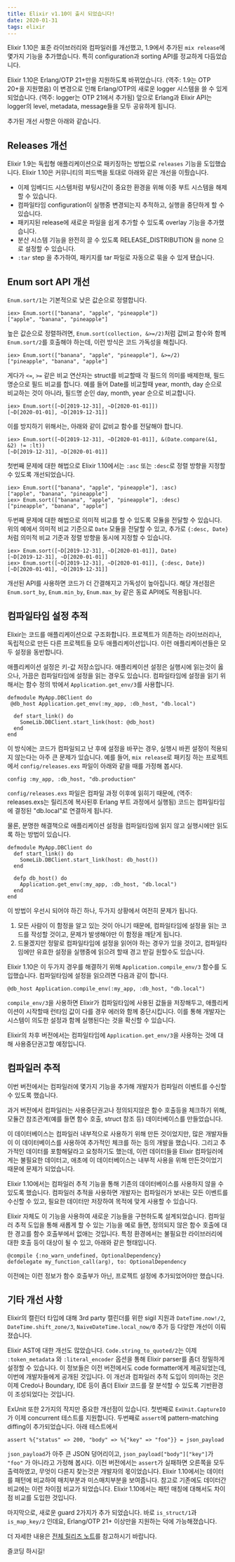 ```yaml
---
title: Elixir v1.10이 출시 되었습니다!
date: 2020-01-31
tags: elixir
---
```


Elixir 1.10은 표준 라이브러리와 컴파일러를 개선했고, 1.9에서 추가된 `mix release`에 몇가지 기능을 추가했습니다. 특히 configuration과 sorting API를 정교하게 다듬었습니다.

Elixir 1.10은 Erlang/OTP 21+만을 지원하도록 바뀌었습니다. (역주: 1.9는 OTP 20+을 지원했음) 이 변경으로 인해 Erlang/OTP의 새로운 logger 시스템을 쓸 수 있게 되었습니다. (역주: logger는 OTP 21에서 추가됨) 앞으로 Erlang과 Elixir API는 logger의 level, metadata, message들을 모두 공유하게 됩니다.

추가된 개선 사항은 아래와 같습니다.

## Releases 개선

Elixir 1.9는 독립형 애플리케이션으로 패키징하는 방법으로 `releases` 기능을 도입했습니다. Elixir 1.10은 커뮤니티의 피드백을 토대로 아래와 같은 개선을 이뤘습니다.

* 이제 임베디드 시스템처럼 부팅시간이 중요한 환경을 위해 이중 부트 시스템을 해제할 수 있습니다.
* 컴파일타임 configuration이 실행중 변경되는지 추적하고, 실행을 중단하게 할 수 있습니다.
* 패키지된 release에 새로운 파일을 쉽게 추가할 수 있도록 overlay 기능을 추가했습니다.
* 분산 시스템 기능을 완전히 끌 수 있도록 RELEASE_DISTRIBUTION 을 none 으로 설정할 수 있습니다.
* `:tar` step 을 추가하여, 패키지를 tar 파일로 자동으로 묶을 수 있게 됐습니다.

## Enum sort API 개선

`Enum.sort/1`는 기본적으로 낮은 값순으로 정렬합니다.

```
iex> Enum.sort(["banana", "apple", "pineapple"])
["apple", "banana", "pineapple"]
```

높은 값순으로 정렬하려면, `Enum.sort(collection, &>=/2)`처럼 값비교 함수와 함께 `Enum.sort/2`를 호출해야 하는데, 이런 방식은 코드 가독성을 해칩니다.

```
iex> Enum.sort(["banana", "apple", "pineapple"], &>=/2)
["pineapple", "banana", "apple"]
```

게다가 `<=`, `>=` 같은 비교 연산자는 struct를 비교할때 각 필드의 의미를 배제한채, 필드명순으로 필드 비교를 합니다. 예를 들어 Date를 비교할때 year, month, day 순으로 비교하는 것이 아니라, 필드명 순인 day, month, year 순으로 비교합니다.

```
iex> Enum.sort([~D[2019-12-31], ~D[2020-01-01]])
[~D[2020-01-01], ~D[2019-12-31]]
```

이를 방지하기 위해서는, 아래와 같이 값비교 함수를 전달해야 합니다.

```
iex> Enum.sort([~D[2019-12-31], ~D[2020-01-01]], &(Date.compare(&1, &2) != :lt))
[~D[2019-12-31], ~D[2020-01-01]]
```

첫번째 문제에 대한 해법으로 Elixir 1.10에서는 `:asc` 또는 `:desc`로 정렬 방향을 지정할 수 있도록 개선되었습니다.

```
iex> Enum.sort(["banana", "apple", "pineapple"], :asc)
["apple", "banana", "pineapple"]
iex> Enum.sort(["banana", "apple", "pineapple"], :desc)
["pineapple", "banana", "apple"]
```

두번째 문제에 대한 해법으로 의미적 비교를 할 수 있도록 모듈을 전달할 수 있습니다. 위의 예에서 의미적 비교 기준으로 `Date` 모듈을 전달할 수 있고, 추가로 `{:desc, Date}`처럼 의미적 비교 기준과 정렬 방향을 동시에 지정할 수 있습니다. 

```
iex> Enum.sort([~D[2019-12-31], ~D[2020-01-01]], Date)
[~D[2019-12-31], ~D[2020-01-01]]
iex> Enum.sort([~D[2019-12-31], ~D[2020-01-01]], {:desc, Date})
[~D[2020-01-01], ~D[2019-12-31]]
```

개선된 API를 사용하면 코드가 더 간결해지고 가독성이 높아집니다. 해당 개선점은 `Enum.sort_by`, `Enum.min_by`, `Enum.max_by` 같은 동료 API에도 적용됩니다.

## 컴파일타임 설정 추적

Elixir는 코드를 애플리케이션으로 구조화합니다. 프로젝트가 의존하는 라이브러리나, 독립적으로 만든 다른 프로젝트들 모두 애플리케이션입니다. 이런 애플리케이션들은 모두 설정을 동반합니다.

애플리케이션 설정은 키-값 저장소입니다. 애플리케이션 설정은 실행시에 읽는것이 옳으나, 가끔은 컴파일타임에 설정을 읽는 경우도 있습니다. 컴파일타임에 설정을 읽기 위해서는 함수 정의 밖에서 `Application.get_env/3`를 사용합니다.

```
defmodule MyApp.DBClient do
 @db_host Application.get_env(:my_app, :db_host, "db.local")

  def start_link() do
    SomeLib.DBClient.start_link(host: @db_host)
  end
end
```

이 방식에는 코드가 컴파일되고 난 후에 설정을 바꾸는 경우, 실행시 바뀐 설정이 적용되지 않는다는 아주 큰 문제가 있습니다. 예를 들어, `mix release`로 패키징 하는 프로젝트에서 `config/releases.exs` 파일이 아래와 같을 때를 가정해 봅시다.

```
config :my_app, :db_host, "db.production"
```

`config/releases.exs` 파일은 컴파일 과정 이후에 읽히기 때문에, (역주: releases.exs는 릴리즈에 복사된후 Erlang 부트 과정에서 실행됨) 코드는 컴파일타임에 결정된 "db.local"로 연결하게 됩니다.

물론, 분명한 해결책으로 애플리케이션 설정을 컴파일타임에 읽지 않고 실행시에만 읽도록 하는 방법이 있습니다.

```
defmodule MyApp.DBClient do
  def start_link() do
    SomeLib.DBClient.start_link(host: db_host())
  end

  defp db_host() do
    Application.get_env(:my_app, :db_host, "db.local")
  end
end
```

이 방법이 우선시 되어야 하긴 하나, 두가지 상황에서 여전히 문제가 됩니다.

1. 모든 사람이 이 함정을 알고 있는 것이 아니기 때문에, 컴파일타임에 설정을 읽는 코드를 작성할 것이고, 문제가 발생해야만 이 함정을 깨닫게 됩니다.
2. 드물겠지만 정말로 컴파일타임에 설정을 읽어야 하는 경우가 있을 것이고, 컴파일타임에만 유효한 설정을 실행중에 읽으려 할때 경고 받길 원할수도 있습니다.

Elixir 1.10은 이 두가지 경우를 해결하기 위해 `Application.compile_env/3` 함수를 도입했습니다. 컴파일타임에 설정을 읽으려면 다음과 같이 합니다.
```
@db_host Application.compile_env(:my_app, :db_host, "db.local")
```

`compile_env/3`을 사용하면 Elixir가 컴파일타임에 사용된 값들을 저장해두고, 애플리케이션이 시작할때 런타임 값이 다를 경우 에러와 함께 중단시킵니다. 이를 통해 개발자는 시스템이 의도한 설정과 함께 실행된다는 것을 확신할 수 있습니다.

Elixir의 차후 버전에서는 컴파일타임에 `Application.get_env/3`을 사용하는 것에 대해 사용중단권고할 예정입니다.

## 컴파일러 추적

이번 버전에서는 컴파일러에 몇가지 기능을 추가해 개발자가 컴파일러 이벤트를 수신할 수 있도록 했습니다.

과거 버전에서 컴파일러는 사용중단권고나 정의되지않은 함수 호출등을 체크하기 위해, 모듈간 참조관계(예를 들면 함수 호출, struct 참조 등) 데이터베이스를 만들었습니다. 

이 데이터베이스는 컴파일러 내부적으로 사용하기 위해 만든 것이었지만, 많은 개발자들이 이 데이터베이스를 사용하여 추가적인 체크를 하는 등의 개발을 했습니다. 그리고 추가적인 데이터를 포함해달라고 요청하기도 했는데, 이런 데이터들을 Elixir 컴파일러에게는 불필요한 데이터고, 애초에 이 데이터베이스는 내부적 사용을 위해 만든것이었기 때문에 문제가 되었습니다.

Elixir 1.10에서는 컴파일러 추적 기능을 통해 기존의 데이터베이스를 사용하지 않을 수 있도록 했습니다. 컴파일러 추적을 사용하면 개발자는 컴파일러가 보내는 모든 이벤트를 수신할 수 있고, 필요한 데이터만 저장하여 목적에 맞게 사용할 수 있습니다.

Elixir 자체도 이 기능을 사용하여 새로운 기능들을 구현하도록 설계되었습니다. 컴파일러 추적 도입을 통해 새롭게 할 수 있는 기능을 예로 들면, 정의되지 않은 함수 호출에 대한 경고를 함수 호출부에서 없애는 것입니다. 특정 환경에서는 불필요한 라이브러리에 대한 호출 등이 대상이 될 수 있고, 아래와 같은 형태입니다.

```
@compile {:no_warn_undefined, OptionalDependency}
defdelegate my_function_call(arg), to: OptionalDependency
```

이전에는 이런 정보가 함수 호출부가 아닌, 프로젝트 설정에 추가되었어야만 했습니다.

## 기타 개선 사항

Elixir의 캘린더 타입에 대해 3rd party 캘린더를 위한 sigil 지원과 `DateTime.now!/2`, `DateTime.shift_zone/3`, `NaiveDateTime.local_now/0` 추가 등 다양한 개선이 이뤄졌습니다.

Elixir AST에 대한 개선도 많았습니다.
`Code.string_to_quoted/2`는 이제 `:token_metadata` 와 `:literal_encoder` 옵션을 통해 Elixir parser를 좀더 정밀하게 설정할 수 있습니다. 이 정보들은 이전 버전에서도 code formatter에게 제공되었는데, 이번에 개발자들에게 공개된 것입니다. 이 개선과 컴파일러 추적 도입이 의미하는 것은 이제 Credo나 Boundary, IDE 등이 좀더 Elixir 코드를 잘 분석할 수 있도록 기반환경이 조성되었다는 것입니다.

ExUnit 또한 2가지의 작지만 중요한 개선점이 있습니다.
첫번째로 `ExUnit.CaptureIO`가 이제 concurrent 테스트를 지원합니다.
두번째로 `assert`에 pattern-matching diffing이 추가되었습니다. 아래 테스트에서
```
assert %{"status" => 200, "body" => %{"key" => "foo"}} = json_payload
```
`json_payload`가 아주 큰 JSON 덩어리이고, `json_payload["body"]["key"]`가 `"foo"` 가 아니라고 가정해 봅시다. 이전 버전에서는 `assert`가 실패하면 오른쪽을 모두 출력하였고, 무엇이 다른지 찾는것은 개발자의 몫이었습니다. Elixir 1.10에서는 데이터를 패턴에 비교하여 매치부분과 미스매치부분을 보여줍니다. 참고로 기존에도 데이터간 비교에는 이런 차이점 비교가 되었습니다. Elixir 1.10에서는 패턴 매칭에 대해서도 차이점 비교를 도입한 것입니다.

마지막으로, 새로운 guard 2가지가 추가 되었습니다. 바로 `is_struct/1`과 `is_map_key/2` 인데요, Erlang/OTP 21+ 이상만을 지원하는 덕에 가능해졌습니다.

더 자세한 내용은 [전체 릴리즈 노트](https://github.com/elixir-lang/elixir/releases/tag/v1.10.0)를 참고하시기 바랍니다.

즐코딩 하시길!

